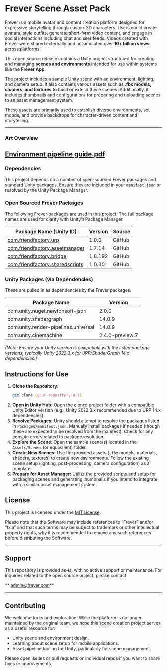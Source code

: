 # Frever Scene Asset Pack

Frever is a mobile avatar and content creation platform designed for expressive storytelling through custom 3D characters. Users could create avatars, style outfits, generate short-form video content, and engage in social interactions including chat and user feeds. Videos created with Frever were shared externally and accumulated over **10+ billion views** across platforms.

This open source release contains a Unity project structured for creating and managing **scenes and environments** intended for use within systems like the **Frever App**.

The project includes a sample Unity scene with an environment, lighting, and camera setup. It also contains various assets such as **.fbx models, shaders, and textures** to build or extend these scenes. Additionally, it includes thumbnails and configurations for preparing and uploading scenes to an asset management system.

These assets are primarily used to establish diverse environments, set moods, and provide backdrops for character-driven content and storytelling.

---

### Art Overview
[Environment pipeline guide.pdf](https://github.com/FriendFactory/frever-open-setlocation-bohemian-bedroom/blob/main/Environment%20pipeline%20guide.pdf)
---

### Dependencies

This project depends on a number of open-sourced Frever packages and standard Unity packages.
Ensure they are included in your `manifest.json` or resolved by the Unity Package Manager.

### Open Sourced Frever Packages

The following Frever packages are used in this project. The full package names are used for clarity with Unity's Package Manager.

| Package Name (Unity ID)               | Version | Source |
|---------------------------------------|---------|--------|
| [com.friendfactory.urp](https://github.com/FriendFactory/frever-open-shaderlibrary-urp) | 1.0.0   | GitHub |
| [com.friendfactory.assetmanager](https://github.com/FriendFactory/frever-open-asset-manager-tool) | 1.7.14  | GitHub |
| [com.friendfactory.bridge](https://github.com/FriendFactory/frever-open-bridge) | 1.8.192 | GitHub |
| [com.friendfactory.sharedscripts](https://github.com/FriendFactory/frever-open-shared-scripts) | 1.0.30  | GitHub |


### Unity Packages (via Dependencies)

These are pulled in as dependencies by the Frever packages.

| Package Name                         | Version         |
|--------------------------------------|-----------------|
| com.unity.nuget.newtonsoft-json      | 2.0.0           |
| com.unity.shadergraph                | 14.0.9          |
| com.unity.render-pipelines.universal | 14.0.9          |
| com.unity.cinemachine                | 2.4.0-preview.7 |

*(Note: Ensure your Unity version is compatible with the listed package versions, typically Unity 2022.3.x for URP/ShaderGraph 14.x dependencies.)*

## Instructions for Use

1.  **Clone the Repository:**
    ```bash
    git clone [your-repository-url]
    ```
2.  **Open in Unity Hub:** Open the cloned project folder with a compatible Unity Editor version (e.g., Unity 2022.3.x recommended due to URP 14.x dependencies).
3.  **Resolve Packages:** Unity should attempt to resolve the packages listed in `Packages/manifest.json`.
    Manually install packages if needed (though these are expected to be resolved from the manifest).
    Check for any console errors related to package resolution.
4.  **Explore the Scene:**
    Open the sample scene(s) located in the `Assets/Scenes` (or equivalent) folder.
5.  **Create New Scenes:**
    Use the provided assets (`.fbx` models, materials, shaders, textures) to create new environments.
    Follow the existing scene setup (lighting, post-processing, camera configuration) as a template.
6.  **Prepare for Asset Manager:** Utilize the provided scripts and setup for packaging scenes and generating thumbnails if you intend to integrate with a similar asset management system.

## License

This project is licensed under the [MIT License](LICENSE).

Please note that the Software may include references to “Frever” and/or “Ixia” and that such terms may be subject to trademark or other intellectual property rights, why it is recommended to remove any such references before distributing the Software.

---

## Support

This repository is provided as-is, with no active support or maintenance. For inquiries related to the open source project, please contact:

**   admin@frever.com**

---

## Contributing

We welcome forks and exploration! While the platform is no longer maintained by the original team, we hope this scene creation project serves as a useful resource for:

-   Unity scene and environment design.
-   Learning about scene setup for mobile applications.
-   Asset pipeline tooling for Unity, particularly for scene management.

Please open issues or pull requests on individual repos if you want to share fixes or improvements.
